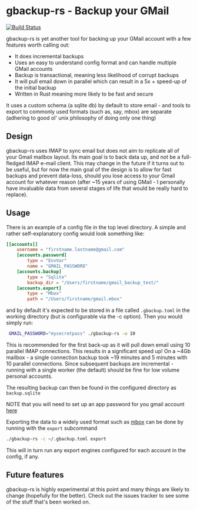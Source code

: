# gbackup-rs - Backup your GMail

[![Build Status](https://travis-ci.org/djipko/gbackup-rs.svg?branch=master)](https://travis-ci.org/djipko/gbackup-rs)

gbackup-rs is yet another tool for backing up your GMail account with a few
features worth calling out:

* It does incremental backups
* Uses an easy to understand config format and can handle multiple GMail accounts
* Backup is transactional, meaning less likelihood of corrupt backups
* It will pull email down in parallel which can result in a 5x + speed-up of the initial backup
* Written in Rust meaning more likely to be fast and secure

It uses a custom schema (a sqlite db) by default to store email - and tools to
export to commonly used formats (such as, say, mbox) are separate (adhering to
good ol' unix philosophy of doing only one thing)

## Design

gbackup-rs uses IMAP to sync email but does not aim to replicate all of your Gmail
mailbox layout. Its main goal is to back data up, and not be a full-fledged IMAP e-mail client.
This may change in the future if it turns out to be useful, but for now the
main goal of the design is to allow for fast backups and prevent data-loss, should
you lose access to your Gmail account for whatever reason (after ~15 years of using GMail - I personally
have invaluable data from several stages of life that would be really hard to replace).

## Usage

There is an example of a config file in the top level directory. A simple and
rather self-explanatory config would look something like:

```toml
[[accounts]]
    username = "firstname.lastname@gmail.com"
    [accounts.password]
        type = "EnvVar"
        name = "GMAIL_PASSWORD"
    [accounts.backup]
        type = "Sqlite"
        backup_dir = "/Users/firstname/gmail_backup_test/"
    [accounts.export]
        type = "Mbox"
        path = "/Users/firstname/gmail.mbox"
```

and by default it's expected to be stored in a file called `.gbackup.toml` in the
working directory (but is configurable via the -c option). Then you would simply run:

```bash
 GMAIL_PASSWORD="mysecretpass" ./gbackup-rs -w 10
```

This is recommended for the first back-up as it will pull down email using
10 parallel IMAP connections. This results in a significant speed up! On a ~4Gb
mailbox - a single connection backup took ~19 minutes and 5 minutes
with 10 parallel connections. Since subsequent backups are incremental - running with
a single worker (the default) should be fine for low volume personal accounts.

The resulting backup can then be found in the configured directory as `backup.sqlite`

NOTE that you will need to set up an app password for you gmail account
 [here](https://myaccount.google.com/apppasswords)

Exporting the data to a widely used format such as [mbox](http://qmail.org./man/man5/mbox.html)
can be done by running with the `export` subcommand

```bash
./gbackup-rs -c ~/.gbackup.toml export
```

This will in turn run any export engines configured for each account in the config,
if any.

## Future features

gbackup-rs is highly experimental at this point and many things are likely to 
change (hopefully for the better).
Check out the issues tracker to see some of the stuff that's been worked on.
